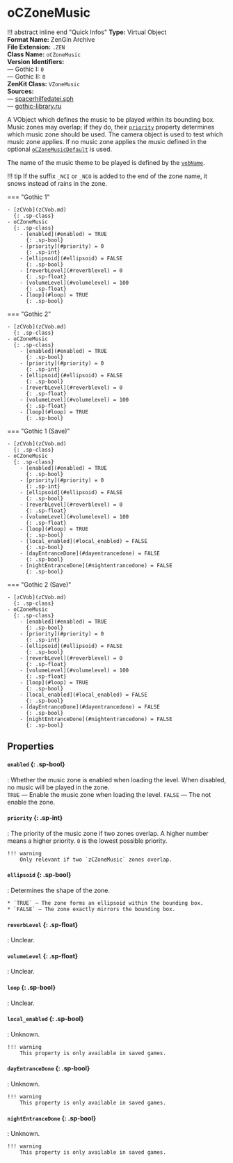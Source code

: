 # oCZoneMusic

!!! abstract inline end "Quick Infos"
    **Type:** Virtual Object<br/>
    **Format Name:** ZenGin Archive<br/>
    **File Extension:** `.ZEN`<br/>
    **Class Name:** `oCZoneMusic`<br/>
    **Version Identifiers:**<br />
    — Gothic I: `0`<br/>
    — Gothic II: `0`<br/>
    **ZenKit Class:** `VZoneMusic`<br/>
    **Sources:**<br/>
    — [spacerhilfedatei.sph](https://wiki.worldofgothic.de/doku.php?id=spacer:hilfedatei)<br/>
    — [gothic-library.ru](http://www.gothic-library.ru/publ/class_oczonemusic/1-1-0-700)


A VObject which defines the music to be played within its bounding box. Music zones may overlap; if they do, their
[`priority`](#priority) property determines which music zone should be used. The camera object is used to test which
music zone applies. If no music zone applies the music defined in the optional [`oCZoneMusicDefault`](oCZoneMusicDefault.md)
is used.

The name of the music theme to be played is defined by the [`vobName`](zCVob.md#vobname).

!!! tip
    If the suffix `_NCI` or `_NCO` is added to the end of the zone name, it snows instead of rains in the zone.

=== "Gothic 1"

    - [zCVob](zCVob.md)
      {: .sp-class}
    - oCZoneMusic
      {: .sp-class}
        - [enabled](#enabled) = TRUE
          {: .sp-bool}
        - [priority](#priority) = 0
          {: .sp-int}
        - [ellipsoid](#ellipsoid) = FALSE
          {: .sp-bool}
        - [reverbLevel](#reverblevel) = 0
          {: .sp-float}
        - [volumeLevel](#volumelevel) = 100
          {: .sp-float}
        - [loop](#loop) = TRUE
          {: .sp-bool}

=== "Gothic 2"

    - [zCVob](zCVob.md)
      {: .sp-class}
    - oCZoneMusic
      {: .sp-class}
        - [enabled](#enabled) = TRUE
          {: .sp-bool}
        - [priority](#priority) = 0
          {: .sp-int}
        - [ellipsoid](#ellipsoid) = FALSE
          {: .sp-bool}
        - [reverbLevel](#reverblevel) = 0
          {: .sp-float}
        - [volumeLevel](#volumelevel) = 100
          {: .sp-float}
        - [loop](#loop) = TRUE
          {: .sp-bool}

=== "Gothic 1 (Save)"

    - [zCVob](zCVob.md)
      {: .sp-class}
    - oCZoneMusic
      {: .sp-class}
        - [enabled](#enabled) = TRUE
          {: .sp-bool}
        - [priority](#priority) = 0
          {: .sp-int}
        - [ellipsoid](#ellipsoid) = FALSE
          {: .sp-bool}
        - [reverbLevel](#reverblevel) = 0
          {: .sp-float}
        - [volumeLevel](#volumelevel) = 100
          {: .sp-float}
        - [loop](#loop) = TRUE
          {: .sp-bool}
        - [local_enabled](#local_enabled) = FALSE
          {: .sp-bool}
        - [dayEntranceDone](#dayentrancedone) = FALSE
          {: .sp-bool}
        - [nightEntranceDone](#nightentrancedone) = FALSE
          {: .sp-bool}

=== "Gothic 2 (Save)"

    - [zCVob](zCVob.md)
      {: .sp-class}
    - oCZoneMusic
      {: .sp-class}
        - [enabled](#enabled) = TRUE
          {: .sp-bool}
        - [priority](#priority) = 0
          {: .sp-int}
        - [ellipsoid](#ellipsoid) = FALSE
          {: .sp-bool}
        - [reverbLevel](#reverblevel) = 0
          {: .sp-float}
        - [volumeLevel](#volumelevel) = 100
          {: .sp-float}
        - [loop](#loop) = TRUE
          {: .sp-bool}
        - [local_enabled](#local_enabled) = FALSE
          {: .sp-bool}
        - [dayEntranceDone](#dayentrancedone) = FALSE
          {: .sp-bool}
        - [nightEntranceDone](#nightentrancedone) = FALSE
          {: .sp-bool}

## Properties

#### `enabled` {: .sp-bool}

:   Whether the music zone is enabled when loading the level. When disabled, no music will be played in the zone.
    <br/>`TRUE` — Enable the music zone when loading the level. `FALSE` — The not enable the zone.

#### `priority` {: .sp-int}

:   The priority of the music zone if two zones overlap. A higher number means a higher priority. `0` is the lowest
    possible priority.

    !!! warning
        Only relevant if two `zCZoneMusic` zones overlap.

#### `ellipsoid` {: .sp-bool}

:   Determines the shape of the zone.
    
    * `TRUE` — The zone forms an ellipsoid within the bounding box.
    * `FALSE` — The zone exactly mirrors the bounding box.

#### `reverbLevel` {: .sp-float}

:   Unclear.

#### `volumeLevel` {: .sp-float}

:   Unclear.

#### `loop` {: .sp-bool}

:   Unclear.

#### `local_enabled` {: .sp-bool}

:   Unknown.

    !!! warning
        This property is only available in saved games.

#### `dayEntranceDone` {: .sp-bool}

:   Unknown.

    !!! warning
        This property is only available in saved games.

#### `nightEntranceDone` {: .sp-bool}

:   Unknown.

    !!! warning
        This property is only available in saved games.

